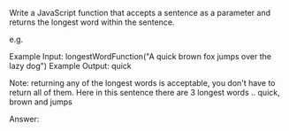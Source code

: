 Write a JavaScript function that accepts a sentence as a parameter and returns the longest word within the sentence.

e.g.

Example Input: longestWordFunction("A quick brown fox jumps over the lazy dog")
Example Output: quick

Note: returning any of the longest words is acceptable, you don't have to return all of them.
Here in this sentence there are 3 longest words .. quick, brown and jumps

Answer:  

